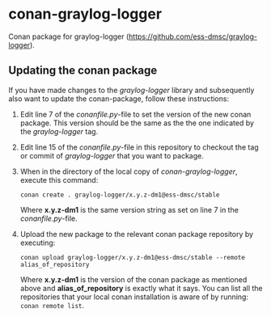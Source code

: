 # conan-graylog-logger

Conan package for graylog-logger (https://github.com/ess-dmsc/graylog-logger).

## Updating the conan package

If you have made changes to the *graylog-logger* library and subsequently also want to update the conan-package, follow these instructions:

1. Edit line 7 of the *conanfile.py*-file to set the version of the new conan package. This version should be the same as the the one indicated by the *graylog-logger* tag.

2. Edit line 15 of the *conanfile.py*-file in this repository to checkout the tag or commit of *graylog-logger* that you want to package.

3. When in the directory of the local copy of *conan-graylog-logger*, execute this command:

	```
	conan create . graylog-logger/x.y.z-dm1@ess-dmsc/stable
	```
	Where **x.y.z-dm1** is the same version string as set on line 7 in the *conanfile.py*-file.

4. Upload the new package to the relevant conan package repository by executing:

	```
	conan upload graylog-logger/x.y.z-dm1@ess-dmsc/stable --remote alias_of_repository
	```

	Where **x.y.z-dm1** is the version of the conan package as mentioned above and **alias\_of\_repository** is exactly what it says. You can list all the repositories that your local conan installation is aware of by running: `conan remote list`.
